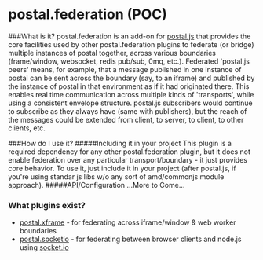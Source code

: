 # postal.federation (POC)

###What is it?
postal.federation is an add-on for [postal.js](https://github.com/postaljs/postal.js) that provides the core facilities used by other postal.federation plugins to federate (or bridge) multiple instances of postal together, across various boundaries (frame/window, websocket, redis pub/sub, 0mq, etc.).  Federated 'postal.js peers' means, for example, that a message published in one instance of postal can be sent across the boundary (say, to an iframe) and published by the instance of postal in that environment as if it had originated there. This enables real time communication across multiple kinds of 'transports', while using a consistent envelope structure.  postal.js subscribers would continue to subscribe as they always have (same with publishers), but the reach of the messages could be extended from client, to server, to client, to other clients, etc.

###How do I use it?
#####Including it in your project
This plugin is a required dependency for any other postal.federation plugin, but it does not enable federation over any particular transport/boundary - it just provides core behavior. To use it, just include it in your project (after postal.js, if you're using standar js libs w/o any sort of amd/commonjs module approach).
#####API/Configuration
…More to Come...


### What plugins exist?

* [postal.xframe](https://github.com/postaljs/postal.xframe) - for federating across iframe/window & web worker boundaries
* [postal.socketio](https://github.com/postaljs/postal.socketio) - for federating between browser clients and node.js using [socket.io](http://socket.io/)
